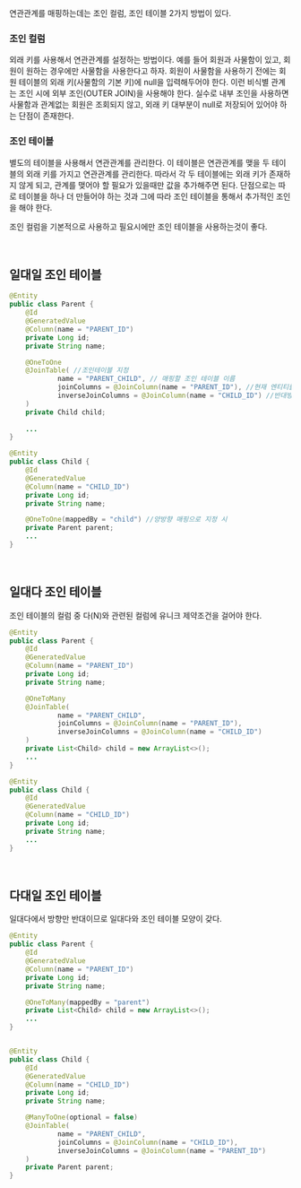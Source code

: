 연관관계를 매핑하는데는 조인 컬럼, 조인 테이블 2가지 방법이 있다.

### 조인 컬럼

외래 키를 사용해서 연관관계를 설정하는 방법이다. 예를 들어 회원과 사물함이 있고, 회원이 원하는 경우에만 사물함을 사용한다고 하자.
회원이 사물함을 사용하기 전에는 회원 테이블의 외래 키(사물함의 기본 키)에 null을 입력해두어야 한다. 이런 비식별 관계는
조인 시에 외부 조인(OUTER JOIN)을 사용해야 한다. 실수로 내부 조인을 사용하면 사물함과 관계없는 회원은 조회되지 않고, 외래 키 대부분이
null로 저장되어 있어야 하는 단점이 존재한다.

### 조인 테이블

별도의 테이블을 사용해서 연관관계를 관리한다. 이 테이블은 연관관계를 맺을 두 테이블의 외래 키를 가지고 연관관계를
관리한다. 따라서 각 두 테이블에는 외래 키가 존재하지 않게 되고, 관계를 맺어야 할 필요가 있을때만 값을 추가해주면 된다.
단점으로는 따로 테이블을 하나 더 만들어야 하는 것과 그에 따라 조인 테이블을 통해서 추가적인 조인을 해야 한다.

조인 컬럼을 기본적으로 사용하고 필요시에만 조인 테이블을 사용하는것이 좋다.

<br/>

## 일대일 조인 테이블

```java
@Entity
public class Parent {
    @Id
    @GeneratedValue
    @Column(name = "PARENT_ID")
    private Long id;
    private String name;

    @OneToOne
    @JoinTable( //조인테이블 지정
            name = "PARENT_CHILD", // 매핑할 조인 테이블 이름
            joinColumns = @JoinColumn(name = "PARENT_ID"), //현재 엔티티를 참조하는 외래 키
            inverseJoinColumns = @JoinColumn(name = "CHILD_ID") //반대방향 엔티티를 참조하는 외래 키
    )
    private Child child;
    
    ...
}

@Entity
public class Child {
    @Id
    @GeneratedValue
    @Column(name = "CHILD_ID")
    private Long id;
    private String name;

    @OneToOne(mappedBy = "child") //양방향 매핑으로 지정 시
    private Parent parent;
    ...
}
```

<br/>

## 일대다 조인 테이블

조인 테이블의 컬럼 중 다(N)와 관련된 컬럼에 유니크 제약조건을 걸어야 한다.

```java
@Entity
public class Parent {
    @Id
    @GeneratedValue
    @Column(name = "PARENT_ID")
    private Long id;
    private String name;

    @OneToMany
    @JoinTable(
            name = "PARENT_CHILD",
            joinColumns = @JoinColumn(name = "PARENT_ID"),
            inverseJoinColumns = @JoinColumn(name = "CHILD_ID")
    )
    private List<Child> child = new ArrayList<>();
    ...
}

@Entity
public class Child {
    @Id
    @GeneratedValue
    @Column(name = "CHILD_ID")
    private Long id;
    private String name;
    ...
}
```

<br/>

## 다대일 조인 테이블

일대다에서 방향만 반대이므로 일대다와 조인 테이블 모양이 갖다.

```java
@Entity
public class Parent {
    @Id
    @GeneratedValue
    @Column(name = "PARENT_ID")
    private Long id;
    private String name;

    @OneToMany(mappedBy = "parent")
    private List<Child> child = new ArrayList<>();
    ...
}


@Entity
public class Child {
    @Id
    @GeneratedValue
    @Column(name = "CHILD_ID")
    private Long id;
    private String name;

    @ManyToOne(optional = false)
    @JoinTable(
            name = "PARENT_CHILD",
            joinColumns = @JoinColumn(name = "CHILD_ID"),
            inverseJoinColumns = @JoinColumn(name = "PARENT_ID")
    )
    private Parent parent;
}
```



